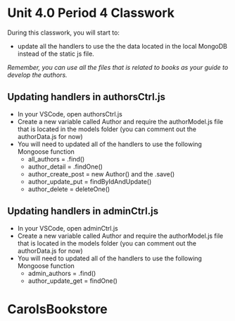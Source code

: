 # Unit 4.0 Period 4 Classwork
During this classwork, you will start to:
  - update all the handlers to use the the data located in the local MongoDB instead of the static js file.

<i>Remember, you can use all the files that is related to books as your guide to develop the authors.</i>

## Updating handlers in authorsCtrl.js 
- In your VSCode, open authorsCtrl.js
- Create a new variable called Author and require the authorModel.js file that is located in the models folder (you can comment out the authorData.js for now)
- You will need to updated all of the handlers to use the following Mongoose function
  - all_authors = .find()
  - author_detail = .findOne()
  - author_create_post = new Author() and the .save()
  - author_update_put = findByIdAndUpdate()
  - author_delete = deleteOne()


## Updating handlers in adminCtrl.js
- In your VSCode, open adminCtrl.js
- Create a new variable called Author and require the authorModel.js file that is located in the models folder (you can comment out the authorData.js for now)
- You will need to updated all of the handlers to use the following Mongoose function
  - admin_authors = .find()
  - author_update_get = findOne()

# CarolsBookstore
